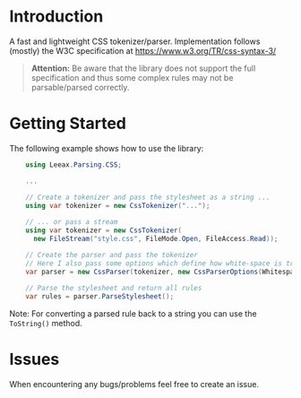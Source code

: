 # Introduction 
A fast and lightweight CSS tokenizer/parser.
Implementation follows (mostly) the W3C specification at https://www.w3.org/TR/css-syntax-3/
> **Attention:** Be aware that the library does not support the full specification and thus some complex rules may not be parsable/parsed correctly.

# Getting Started
The following example shows how to use the library:
```csharp
    using Leeax.Parsing.CSS;

    ...

    // Create a tokenizer and pass the stylesheet as a string ...
    using var tokenizer = new CssTokenizer("...");
 
    // ... or pass a stream
    using var tokenizer = new CssTokenizer(
      new FileStream("style.css", FileMode.Open, FileAccess.Read));

    // Create the parser and pass the tokenizer
    // Here I also pass some options which define how white-space is treated
    var parser = new CssParser(tokenizer, new CssParserOptions(WhitespaceHandling.Trim));
    
    // Parse the stylesheet and return all rules
    var rules = parser.ParseStylesheet();
```

Note: For converting a parsed rule back to a string you can use the `ToString()` method.

# Issues
When encountering any bugs/problems feel free to create an issue.